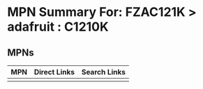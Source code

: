 



# MPN Summary For: FZAC121K > adafruit : C1210K

## MPNs
  

|MPN|Direct Links|Search Links|
| :--- | :--- | :--- |
||||
